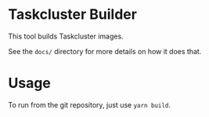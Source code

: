 Taskcluster Builder
===================

This tool builds Taskcluster images.

See the `docs/` directory for more details on how it does that.

# Usage

To run from the git repository, just use `yarn build`.

